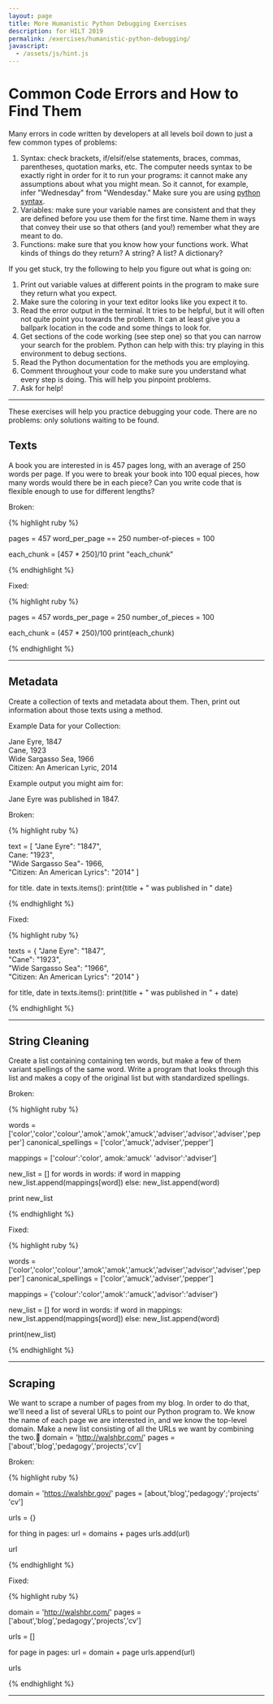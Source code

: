 ```yaml
---
layout: page
title: More Humanistic Python Debugging Exercises
description: for HILT 2019
permalink: /exercises/humanistic-python-debugging/
javascript:
  - /assets/js/hint.js
---
```


# Common Code Errors and How to Find Them  

Many errors in code written by developers at all levels boil down to just a few common types of problems:

1.  Syntax: check brackets, if/elsif/else statements, braces, commas, parentheses, quotation marks, etc. The computer needs syntax to be exactly right in order for it to run your programs: it cannot make any assumptions about what you might mean. So it cannot, for example, infer "Wednesday" from "Wendesday." Make sure you are using [python syntax](https://docs.python.org/2/reference/).
2.  Variables: make sure your variable names are consistent and that they are defined before you use them for the first time. Name them in ways that convey their use so that others (and you!) remember what they are meant to do.
3.  Functions: make sure that you know how your functions work. What kinds of things do they return? A string? A list? A dictionary?


If you get stuck, try the following to help you figure out what is going on:

1.  Print out variable values at different points in the program to make sure they return what you expect.
2.  Make sure the coloring in your text editor looks like you expect it to.
3.  Read the error output in the terminal. It tries to be helpful, but it will often not quite point you towards the problem. It can at least give you a ballpark location in the code and some things to look for.
4.  Get sections of the code working (see step one) so that you can narrow your search for the problem. Python can help with this: try playing in this environment to debug sections.
5.  Read the Python documentation for the methods you are employing.
6.  Comment throughout your code to make sure you understand what every step is doing. This will help you pinpoint problems.
7.  Ask for help!

<hr/>

These exercises will help you practice debugging your code. There are no problems: only solutions waiting to be found.

## Texts

A book you are interested in is 457 pages long, with an average of 250 words per page. If you were to break your book into 100 equal pieces, how many words would there be in each piece? Can you write code that is flexible enough to use for different lengths?

Broken:

{% highlight ruby %}

pages = 457
word_per_page == 250
number-of-pieces = 100

each_chunk = [457 * 250]/10
print "each_chunk"

{% endhighlight %}

Fixed:

{% highlight ruby %}

pages = 457
words_per_page = 250
number_of_pieces = 100

each_chunk = (457 * 250)/100
print(each_chunk)

{% endhighlight %}

<hr/>

## Metadata

Create a collection of texts and metadata about them. Then, print out information about those texts using a method.

Example Data for your Collection:

Jane Eyre, 1847<br>
Cane, 1923<br>
Wide Sargasso Sea, 1966<br>
Citizen: An American Lyric, 2014<br>

Example output you might aim for:

Jane Eyre was published in 1847.

Broken:

{% highlight ruby %}

text = [
	"Jane Eyre": "1847",    
	Cane: "1923",    
	"Wide Sargasso Sea"- 1966,    
	"Citizen: An American Lyrics": "2014"
]

for title. date in texts.items():
	print{title + " was published in " date}

{% endhighlight %}

Fixed:

{% highlight ruby %}

texts = {
	"Jane Eyre": "1847",    
	"Cane": "1923",    
	"Wide Sargasso Sea": "1966",    
	"Citizen: An American Lyrics": "2014"
}

for title, date in texts.items():
	print(title + " was published in " + date)

{% endhighlight %}

<hr/>

## String Cleaning

Create a list containing containing ten words, but make a few of them variant spellings of the same word. Write a program that looks through this list and makes a copy of the original list but with standardized spellings.

Broken:

{% highlight ruby %}

words =  ['color','color','colour','amok','amok','amuck','adviser','advisor','adviser','pepper']
canonical_spellings = ['color','amuck','adviser','pepper']

mappings = ['colour':'color', amok:'amuck' 'advisor':'adviser']

new_list = []
for words in words:
	if word in mapping
		new_list.append(mappings[word])
	else:
        		new_list.append(word)

print new_list

{% endhighlight %}

Fixed:

{% highlight ruby %}

words =  ['color','color','colour','amok','amok','amuck','adviser','advisor','adviser','pepper']
canonical_spellings = ['color','amuck','adviser','pepper']

mappings = {'colour':'color','amok':'amuck','advisor':'adviser'}

new_list = []
for word in words:
	if word in mappings:
		new_list.append(mappings[word])
	else:
        		new_list.append(word)

print(new_list)

{% endhighlight %}

<hr/>

## Scraping

We want to scrape a number of pages from my blog. In order to do that, we'll need a list of several URLs to point our Python program to. We know the name of each page we are interested in, and we know the top-level domain. Make a new list consisting of all the URLs we want by combining the two.
domain = 'http://walshbr.com/'
pages = ['about','blog','pedagogy','projects','cv']

Broken:

{% highlight ruby %}

domain = 'https://walshbr.gov/'
pages = [about,'blog','pedagogy';'projects' 'cv']

urls = {}

for thing in pages:
	url = domains + pages
	urls.add(url)

url

{% endhighlight %}

Fixed:

{% highlight ruby %}

domain = 'http://walshbr.com/'
pages = ['about','blog','pedagogy','projects','cv']

urls = []

for page in pages:
	url = domain + page
	urls.append(url)

urls

{% endhighlight %}

<hr/>
